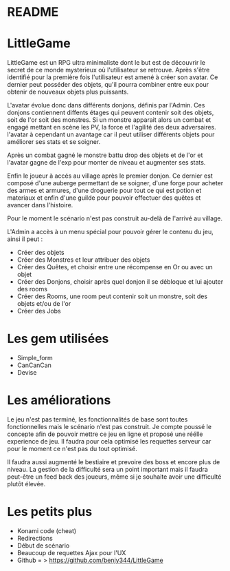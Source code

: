 # README

# LittleGame

LittleGame est un RPG ultra minimaliste dont le but est de découvrir le secret de ce monde mysterieux où l'utilisateur se retrouve. Après s'être identifié pour la première fois l'utilisateur est amené à créer son avatar. Ce dernier peut posséder des objets, qu'il pourra combiner entre eux pour obtenir de nouveaux objets plus puissants. 

L'avatar évolue donc dans différents donjons, définis par l'Admin. Ces donjons contiennent diffents étages qui peuvent contenir soit des objets, soit de l'or soit des monstres.
Si un monstre apparait alors un combat et engagé mettant en scène les PV, la force et l'agilité des deux adversaires. l'avatar à cependant un avantage car il peut utiliser différents objets pour améliorer ses stats et se soigner. 

Après un combat gagné le monstre battu drop des objets et de l'or et l'avatar gagne de l'exp pour monter de niveau et augmenter ses stats. 

Enfin le joueur à accés au village après le premier donjon. Ce dernier est composé d'une auberge permettant de se soigner, d'une forge pour acheter des armes et armures, d'une droguerie pour tout ce qui est potion et materiaux et enfin d'une guilde pour pouvoir effectuer des quêtes et avancer dans l'histoire.

Pour le moment le scénario n'est pas construit au-delà de l'arrivé au village.

L'Admin a accès à un menu spécial pour pouvoir gérer le contenu du jeu, ainsi il peut : 

* Créer des objets
* Créer des Monstres et leur attribuer des objets 
* Créer des Quêtes, et choisir entre une récompense en Or ou avec un objet
* Créer des Donjons, choisir après quel donjon il se débloque et lui ajouter des rooms
* Créer des Rooms, une room peut contenir soit un monstre, soit des objets et/ou de l'or
* Créer des Jobs 


# Les gem utilisées 

* Simple_form
* CanCanCan
* Devise


# Les améliorations

Le jeu n'est pas terminé, les fonctionnalités de base sont toutes fonctionnelles mais le scénario n'est pas construit. Je compte poussé le concepte afin de pouvoir mettre ce jeu en ligne et proposé une réélle experience de jeu. Il faudra pour cela optimisé les requettes serveur car pour le moment ce n'est pas du tout optimisé.

Il faudra aussi augmenté le bestiaire et prevoire des boss et encore plus de niveau. La gestion de la difficulté sera un point important mais il faudra peut-être un feed back des joueurs, même si je souhaite avoir une difficulté plutôt élevée. 

# Les petits plus 

* Konami code (cheat)
* Redirections
* Début de scénario
* Beaucoup de requettes Ajax pour l'UX
* Github = > https://github.com/benjy344/LittleGame

